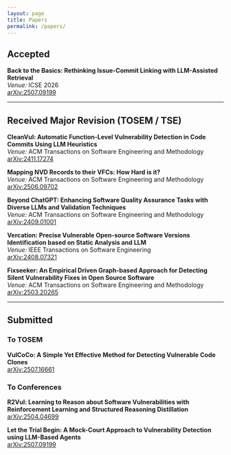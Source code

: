 ```yaml
---
layout: page
title: Papers
permalink: /papers/
---
```


## Accepted

**Back to the Basics: Rethinking Issue-Commit Linking with LLM-Assisted Retrieval**  
*Venue:* ICSE 2026  
[arXiv:2507.09199](https://arxiv.org/abs/2507.09199)  

---

## Received Major Revision (TOSEM / TSE)

**CleanVul: Automatic Function-Level Vulnerability Detection in Code Commits Using LLM Heuristics**  
*Venue:* ACM Transactions on Software Engineering and Methodology  
[arXiv:2411.17274](https://arxiv.org/abs/2411.17274)  

**Mapping NVD Records to their VFCs: How Hard is it?**  
*Venue:* ACM Transactions on Software Engineering and Methodology  
[arXiv:2506.09702](https://arxiv.org/abs/2506.09702)  

**Beyond ChatGPT: Enhancing Software Quality Assurance Tasks with Diverse LLMs and Validation Techniques**  
*Venue:* ACM Transactions on Software Engineering and Methodology  
[arXiv:2409.01001](https://arxiv.org/abs/2409.01001)  

**Vercation: Precise Vulnerable Open-source Software Versions Identification based on Static Analysis and LLM**  
*Venue:* IEEE Transactions on Software Engineering  
[arXiv:2408.07321](https://arxiv.org/abs/2408.07321)  

**Fixseeker: An Empirical Driven Graph-based Approach for Detecting Silent Vulnerability Fixes in Open Source Software**  
*Venue:* ACM Transactions on Software Engineering and Methodology  
[arXiv:2503.20265](https://arxiv.org/abs/2503.20265)  

---

## Submitted

### To TOSEM

**VulCoCo: A Simple Yet Effective Method for Detecting Vulnerable Code Clones**  
[arXiv:2507.16661](https://arxiv.org/abs/2507.16661)  

### To Conferences

**R2Vul: Learning to Reason about Software Vulnerabilities with Reinforcement Learning and Structured Reasoning Distillation**  
[arXiv:2504.04699](https://arxiv.org/abs/2504.04699)  

**Let the Trial Begin: A Mock-Court Approach to Vulnerability Detection using LLM-Based Agents**  
[arXiv:2507.09199](https://arxiv.org/abs/2507.09199)  
